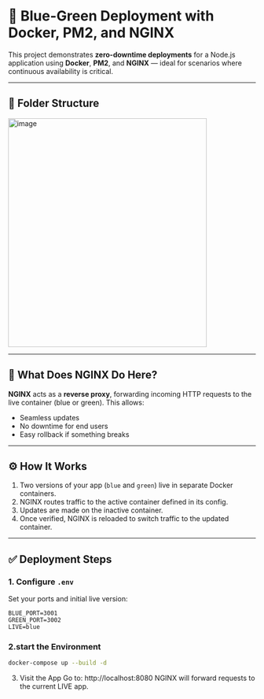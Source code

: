 # 🚀 Blue-Green Deployment with Docker, PM2, and NGINX

This project demonstrates **zero-downtime deployments** for a Node.js application using **Docker**, **PM2**, and **NGINX** — ideal for scenarios where continuous availability is critical.

---

## 📁 Folder Structure

<img width="404" height="465" alt="image" src="https://github.com/user-attachments/assets/190ad93a-9217-45ff-ac78-74a2f8aea7c0" />


---

## 🔧 What Does NGINX Do Here?

**NGINX** acts as a **reverse proxy**, forwarding incoming HTTP requests to the live container (blue or green). This allows:

- Seamless updates
- No downtime for end users
- Easy rollback if something breaks

---

## ⚙️ How It Works

1. Two versions of your app (`blue` and `green`) live in separate Docker containers.
2. NGINX routes traffic to the active container defined in its config.
3. Updates are made on the inactive container.
4. Once verified, NGINX is reloaded to switch traffic to the updated container.

---

## ✅ Deployment Steps

### 1. Configure `.env`

Set your ports and initial live version:

```env
BLUE_PORT=3001
GREEN_PORT=3002
LIVE=blue
```

### 2.start the Environment
```bash
docker-compose up --build -d
```
3. Visit the App
Go to: http://localhost:8080
NGINX will forward requests to the current LIVE app.
